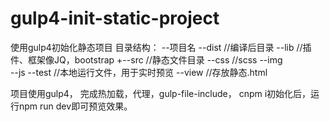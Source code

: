 # gulp4-init-static-project
使用gulp4初始化静态项目
目录结构：
--项目名
  --dist    //编译后目录
  --lib     //插件、框架像JQ，bootstrap
  +--src    //静态文件目录
    --css    //scss
    --img     
    --js
  --test    //本地运行文件，用于实时预览
  --view   //存放静态.html
  
项目使用gulp4，
完成热加载，代理，gulp-file-include，
cnpm i初始化后，运行npm run dev即可预览效果。


